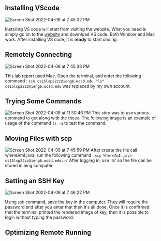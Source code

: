 ## Installing VScode
![Screen Shot 2022-04-09 at 7 45 02 PM](https://user-images.githubusercontent.com/103228431/162599064-65694736-95d9-475d-81ab-f970c70c1d5f.png)
 
Installing VS code will start from visiting the website. What you need is simply go on to the [website](https://code.visualstudio.com/) and download VS code. Both Window and Mac work. After installing VS code, it is **ready** to start coding.

## Remotely Connecting
![Screen Shot 2022-04-09 at 7 45 33 PM](https://user-images.githubusercontent.com/103228431/162599077-db018d45-7f77-4c28-ba04-0c2069de76aa.png)

This lab report used Mac. Open the terminal, and enter the following command : 
`ssh cs15lsp22zz@ieng6.ucsd.edu "ls"` 
`cs15lsp22zz@ieng6.ucsd.edu` was replaced by my own account.

## Trying Some Commands
![Screen Shot 2022-04-09 at 11 50 46 PM](https://user-images.githubusercontent.com/103228431/162606186-85408529-80da-4ed3-bd77-d4e500ab07ac.png)
This step was to use various command to get along with the those. The following image is an example of usage of the command `ls -a` to test the command.

## Moving Files with scp
![Screen Shot 2022-04-09 at 7 45 59 PM](https://user-images.githubusercontent.com/103228431/162599102-4ca61555-7691-497b-bdfa-276dcf7019ba.png)
After create the file call whereAmI.java, run the following command :
`scp WhereAmI.java cs15lsp22zz@ieng6.ucsd.edu:~/` 
After logging in, use 'ls' so the file can be stored in ieng computer.  

## Setting an SSH Key
![Screen Shot 2022-04-09 at 7 46 22 PM](https://user-images.githubusercontent.com/103228431/162599110-c4e1d75f-d76f-4af0-b3d1-9162e92b43fb.png)

Using `ssh` command, save the key in the computer. They will require the password and after you enter that then it's all done. Once it is confirmed that the terminal printed the rendered image of key, then it is possible to login without typing the password.

## Optimizing Remote Running

